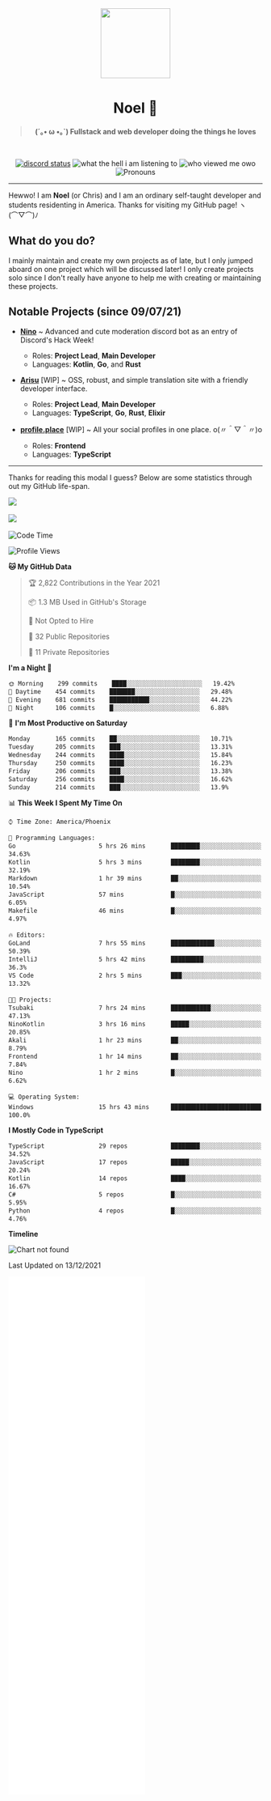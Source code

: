 <div align='center'>
  <div align='center'>
    <img
      src='https://cdn.floofy.dev/art/icons/icon_cinnamonserval.png'
      width='138'
      height='138'
    />
  </div>
  <h1>Noel 🐾</h1>
  <blockquote><strong>(´｡• ω •｡`) Fullstack and web developer doing the things he loves</strong></blockquote>

  <br />

  <a href='https://discord.com/users/280158289667555328' target='_blank'><img alt="discord status" src="https://dev.discordprofiles.me/badge/status/280158289667555328" /></a>
  <img alt="what the hell i am listening to" src="https://dev.discordprofiles.me/badge/spotify/280158289667555328" />
  <img alt="who viewed me owo" src="https://komarev.com/ghpvc/?username=auguwu" />
  <img alt='Pronouns' src='https://img.shields.io/endpoint?url=https://pronoundb.org/shields/6004d014406af11e4593a013' />
</div>

<hr />

Hewwo! I am **Noel** (or Chris) and I am an ordinary self-taught developer and students residenting in America. Thanks for visiting my GitHub page! ヽ(⌒▽⌒)ﾉ

## What do you do?
I mainly maintain and create my own projects as of late, but I only jumped aboard on one project which will be discussed later! I only create projects
solo since I don't really have anyone to help me with creating or maintaining these projects.

## Notable Projects (since 09/07/21)
- [**Nino**](https://nino.sh) ~ Advanced and cute moderation discord bot as an entry of Discord's Hack Week!
  - Roles: **Project Lead**, **Main Developer**
  - Languages: **Kotlin**, **Go**, and **Rust**

- [**Arisu**](https://arisu.land) [WIP] ~ OSS, robust, and simple translation site with a friendly developer interface.
  - Roles: **Project Lead**, **Main Developer**
  - Languages: **TypeScript**, **Go**, **Rust**, **Elixir**

- [**profile.place**](https://profile.place) [WIP] ~ All your social profiles in one place. o(〃＾▽＾〃)o
  - Roles: **Frontend**
  - Languages: **TypeScript**

---

Thanks for reading this modal I guess? Below are some statistics through out my GitHub life-span.

![](https://github-readme-stats.vercel.app/api?username=auguwu&count_private=true&show_icons=true&theme=gruvbox)

![](https://github-readme-stats.vercel.app/api/top-langs/?username=auguwu&layout=compact&theme=gruvbox)

<!--START_SECTION:waka-->
![Code Time](http://img.shields.io/badge/Code%20Time-2%2C497%20hrs%204%20mins-blue)

![Profile Views](http://img.shields.io/badge/Profile%20Views-7-blue)

**🐱 My GitHub Data** 

> 🏆 2,822 Contributions in the Year 2021
 > 
> 📦 1.3 MB Used in GitHub's Storage 
 > 
> 🚫 Not Opted to Hire
 > 
> 📜 32 Public Repositories 
 > 
> 🔑 11 Private Repositories  
 > 
**I'm a Night 🦉** 

```text
🌞 Morning    299 commits    ████░░░░░░░░░░░░░░░░░░░░░   19.42% 
🌆 Daytime    454 commits    ███████░░░░░░░░░░░░░░░░░░   29.48% 
🌃 Evening    681 commits    ███████████░░░░░░░░░░░░░░   44.22% 
🌙 Night      106 commits    █░░░░░░░░░░░░░░░░░░░░░░░░   6.88%

```
📅 **I'm Most Productive on Saturday** 

```text
Monday       165 commits    ██░░░░░░░░░░░░░░░░░░░░░░░   10.71% 
Tuesday      205 commits    ███░░░░░░░░░░░░░░░░░░░░░░   13.31% 
Wednesday    244 commits    ████░░░░░░░░░░░░░░░░░░░░░   15.84% 
Thursday     250 commits    ████░░░░░░░░░░░░░░░░░░░░░   16.23% 
Friday       206 commits    ███░░░░░░░░░░░░░░░░░░░░░░   13.38% 
Saturday     256 commits    ████░░░░░░░░░░░░░░░░░░░░░   16.62% 
Sunday       214 commits    ███░░░░░░░░░░░░░░░░░░░░░░   13.9%

```


📊 **This Week I Spent My Time On** 

```text
⌚︎ Time Zone: America/Phoenix

💬 Programming Languages: 
Go                       5 hrs 26 mins       ████████░░░░░░░░░░░░░░░░░   34.63% 
Kotlin                   5 hrs 3 mins        ████████░░░░░░░░░░░░░░░░░   32.19% 
Markdown                 1 hr 39 mins        ██░░░░░░░░░░░░░░░░░░░░░░░   10.54% 
JavaScript               57 mins             █░░░░░░░░░░░░░░░░░░░░░░░░   6.05% 
Makefile                 46 mins             █░░░░░░░░░░░░░░░░░░░░░░░░   4.97%

🔥 Editors: 
GoLand                   7 hrs 55 mins       ████████████░░░░░░░░░░░░░   50.39% 
IntelliJ                 5 hrs 42 mins       █████████░░░░░░░░░░░░░░░░   36.3% 
VS Code                  2 hrs 5 mins        ███░░░░░░░░░░░░░░░░░░░░░░   13.32%

🐱‍💻 Projects: 
Tsubaki                  7 hrs 24 mins       ███████████░░░░░░░░░░░░░░   47.13% 
NinoKotlin               3 hrs 16 mins       █████░░░░░░░░░░░░░░░░░░░░   20.85% 
Akali                    1 hr 23 mins        ██░░░░░░░░░░░░░░░░░░░░░░░   8.79% 
Frontend                 1 hr 14 mins        ██░░░░░░░░░░░░░░░░░░░░░░░   7.84% 
Nino                     1 hr 2 mins         █░░░░░░░░░░░░░░░░░░░░░░░░   6.62%

💻 Operating System: 
Windows                  15 hrs 43 mins      █████████████████████████   100.0%

```

**I Mostly Code in TypeScript** 

```text
TypeScript               29 repos            ████████░░░░░░░░░░░░░░░░░   34.52% 
JavaScript               17 repos            █████░░░░░░░░░░░░░░░░░░░░   20.24% 
Kotlin                   14 repos            ████░░░░░░░░░░░░░░░░░░░░░   16.67% 
C#                       5 repos             █░░░░░░░░░░░░░░░░░░░░░░░░   5.95% 
Python                   4 repos             █░░░░░░░░░░░░░░░░░░░░░░░░   4.76%

```


**Timeline**

![Chart not found](https://raw.githubusercontent.com/auguwu/auguwu/master/charts/bar_graph.png) 


 Last Updated on 13/12/2021
<!--END_SECTION:waka-->

![](./github-metrics.svg)

